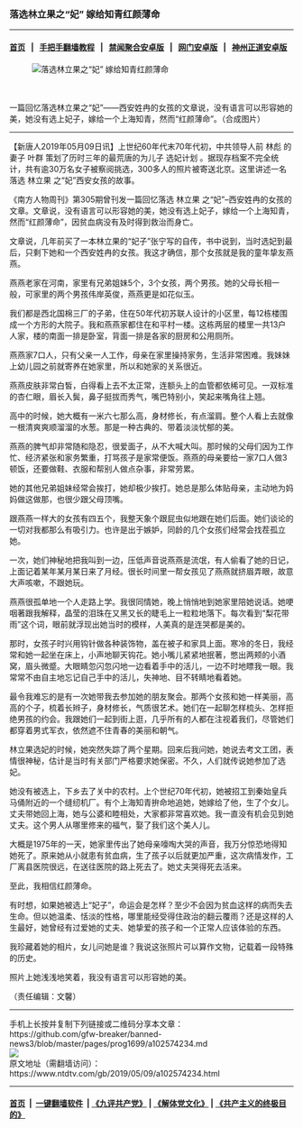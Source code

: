 ### 落选林立果之“妃”  嫁给知青红颜薄命
------------------------

#### [首页](https://github.com/gfw-breaker/banned-news3/blob/master/README.md) &nbsp;&nbsp;|&nbsp;&nbsp; [手把手翻墙教程](https://github.com/gfw-breaker/guides/wiki) &nbsp;&nbsp;|&nbsp;&nbsp; [禁闻聚合安卓版](https://github.com/gfw-breaker/bn-android) &nbsp;&nbsp;|&nbsp;&nbsp; [网门安卓版](https://github.com/oGate2/oGate) &nbsp;&nbsp;|&nbsp;&nbsp; [神州正道安卓版](https://github.com/SzzdOgate/update) 



<div><div class="featured_image">
 <ok href="https://i.ntdtv.com/assets/uploads/2019/05/rdn_51ba8f448c32c-1.jpg" target="_blank">
  <figure>
   <img alt="落选林立果之“妃”  嫁给知青红颜薄命" src="https://i.ntdtv.com/assets/uploads/2019/05/rdn_51ba8f448c32c-1.jpg"/>
  </figure><br/><br/>
 </ok>
 <span class="caption">
  一篇回忆落选林立果之“妃”——西安姓冉的女孩的文章说，没有语言可以形容她的美，她没有选上妃子，嫁给一个上海知青，然而“红颜薄命”。（合成图片）
 </span>
</div>
</div><hr/><div><div class="post_content" itemprop="articleBody">
 <p>
  【新唐人2019年05月09日讯】上世纪60年代末70年代初，中共领导人前
  <ok href="https://www.ntdtv.com/gb/林彪.htm">
   林彪
  </ok>
  的妻子
  <ok href="https://www.ntdtv.com/gb/叶群.htm">
   叶群
  </ok>
  策划了历时三年的最荒唐的为儿子
  <ok href="https://www.ntdtv.com/gb/选妃计划.htm">
   选妃计划
  </ok>
  。据现存档案不完全统计，共有逾30万名女子被察阅挑选，300多人的照片被寄送北京。这里讲述一名落选
  <ok href="https://www.ntdtv.com/gb/林立果.htm">
   林立果
  </ok>
  之“妃”西安女孩的故事。
 </p>
 <p>
  《南方人物周刊》第305期曾刊发一篇回忆落选
  <ok href="https://www.ntdtv.com/gb/林立果.htm">
   林立果
  </ok>
  之“妃”–西安姓冉的女孩的文章。文章说，没有语言可以形容她的美，她没有选上妃子，嫁给一个上海知青，然而“红颜薄命”，因贫血病没有及时得到救治而身亡。
 </p>
 <p>
  文章说，几年前买了一本林立果的“妃子”张宁写的自传，书中说到，当时选妃到最后，只剩下她和一个西安姓冉的女孩。我这才确信，那个女孩就是我的童年挚友燕燕。
 </p>
 <p>
  燕燕老家在河南，家里有兄弟姐妹5个，3个女孩，两个男孩。她的父母长相一般，可家里的两个男孩伟岸英俊，燕燕更是如花似玉。
 </p>
 <p>
  我们都是西北国棉三厂的子弟，住在50年代初苏联人设计的小区里，每12栋楼围成一个方形的大院子。我和燕燕家都住在和平村一楼。这栋两层的楼里一共13户人家，楼的南面一排是卧室，背面一排是各家的厨房和公用厕所。
 </p>
 <p>
  燕燕家7口人，只有父亲一人工作，母亲在家里操持家务，生活非常困难。我妹妹上幼儿园之前就寄养在她家里，所以和她家的关系很近。
 </p>
 <p>
  燕燕皮肤非常白皙，白得看上去不太正常，连额头上的血管都依稀可见。一双标准的杏仁眼，眉长入鬓，鼻子挺拔而秀气，嘴巴特别小，笑起来嘴角往上翘。
 </p>
 <p>
  高中的时候，她大概有一米六七那么高，身材修长，有点溜肩。整个人看上去就像一根清爽爽顺溜溜的水葱。那是一种古典的、带着淡淡忧郁的美。
 </p>
 <p>
  燕燕的脾气却非常随和隐忍，很爱面子，从不大喊大叫。那时候的父母们因为工作忙、经济紧张和家务繁重，打骂孩子是家常便饭。燕燕的母亲要给一家7口人做3顿饭，还要做鞋、衣服和帮别人做点杂事，非常劳累。
 </p>
 <p>
  她的其他兄弟姐妹经常会挨打，她却极少挨打。她总是那么体贴母亲，主动地为妈妈做这做那，也很少跟父母顶嘴。
 </p>
 <p>
  跟燕燕一样大的女孩有四五个，我整天象个跟屁虫似地跟在她们后面。她们谈论的一切对我都那么有吸引力。也许是出于嫉妒，同龄的几个女孩们经常会找茬孤立她。
 </p>
 <p>
  一次，她们神秘地把我叫到一边，压低声音说燕燕是流氓，有人偷看了她的日记，上面记着某年某月某日来了月经。很长时间里一帮女孩见了燕燕就挤眉弄眼，故意大声咳嗽，不跟她玩。
 </p>
 <p>
  燕燕很孤单地一个人走路上学。我很同情她，晚上悄悄地到她家里陪她说话。她哽咽著跟我解释，晶莹的泪珠在又黑又长的睫毛上一粒粒地落下。每次看到“梨花带雨”这个词，眼前就浮现出她当时的模样，人美真的是连哭都是美的。
 </p>
 <p>
  那时，女孩子时兴用钩针做各种装饰物，盖在被子和家具上面。寒冷的冬日，我经常和她一起坐在床上，小声地聊天钩花。她小嘴儿紧紧地抿著，憋出两颊的小酒窝，眉头微蹙。大眼睛忽闪忽闪地一边看着手中的活儿，一边不时地瞟我一眼。我常常不由自主地忘记自己手中的活儿，失神地、目不转睛地看着她。
 </p>
 <p>
  最令我难忘的是有一次她带我去参加她的朋友聚会。那两个女孩和她一样美丽，高高的个子，梳着长辫子，身材修长，气质很艺术。她们在一起聊怎样梳头、怎样拒绝男孩的约会。我跟她们一起到街上逛，几乎所有的人都在注视着我们，尽管她们都穿着男式军衣，依然遮不住青春的美丽和朝气。
 </p>
 <p>
  林立果选妃的时候，她突然失踪了两个星期。回来后我问她，她说去考文工团，表情很神秘，估计是当时有关部门严格要求她保密。不久，人们就传说她参加了选妃。
 </p>
 <p>
  她没有被选上，下乡去了关中的农村。上个世纪70年代初，她被招工到秦始皇兵马俑附近的一个缝纫机厂。有个上海知青拚命地追她，她嫁给了他，生了个女儿。丈夫带她回上海，她与公婆和睦相处，大家都非常喜欢她。我一直没有机会见到她丈夫。这个男人从哪里修来的福气，娶了我们这个美人儿。
 </p>
 <p>
  大概是1975年的一天，她家里传出了她母亲嚎啕大哭的声音，我万分惊恐地得知她死了。原来她从小就患有贫血病，生了孩子以后就更加严重，这次病情发作，工厂离县医院很远，在送往医院的路上死去了。她丈夫哭得死去活来。
 </p>
 <p>
  至此，我相信红颜薄命。
 </p>
 <p>
  有时想，如果她被选上“妃子”，命运会是怎样？至少不会因为贫血这样的病而失去生命。但以她温柔、恬淡的性格，哪里能经受得住政治的翻云覆雨？还是这样的人生最好，她曾经有过爱她的丈夫、她挚爱的孩子和一个正常人应该体验的东西。
 </p>
 <p>
  我珍藏着她的相片，女儿问她是谁？我说这张照片可以算作文物，记载着一段特殊的历史。
 </p>
 <p>
  照片上她浅浅地笑着，我没有语言可以形容她的美。
 </p>
 <p>
  （责任编辑：文馨）
 </p>
 <div class="single_ad">
 </div>
</div>
</div>
<hr/>
手机上长按并复制下列链接或二维码分享本文章：<br/>
https://github.com/gfw-breaker/banned-news3/blob/master/pages/prog1699/a102574234.md <br/>
<a href='https://github.com/gfw-breaker/banned-news3/blob/master/pages/prog1699/a102574234.md'><img src='https://github.com/gfw-breaker/banned-news3/blob/master/pages/prog1699/a102574234.md.png'/></a> <br/>
原文地址（需翻墙访问）：https://www.ntdtv.com/gb/2019/05/09/a102574234.html


------------------------
#### [首页](https://github.com/gfw-breaker/banned-news3/blob/master/README.md) &nbsp;|&nbsp; [一键翻墙软件](https://github.com/gfw-breaker/nogfw/blob/master/README.md) &nbsp;| [《九评共产党》](https://github.com/gfw-breaker/9ping.md/blob/master/README.md#九评之一评共产党是什么) | [《解体党文化》](https://github.com/gfw-breaker/jtdwh.md/blob/master/README.md) | [《共产主义的终极目的》](https://github.com/gfw-breaker/gczydzjmd.md/blob/master/README.md)


<img src='http://gfw-breaker.win/banned-news3/pages/prog1699/a102574234.md' width='0px' height='0px'/>